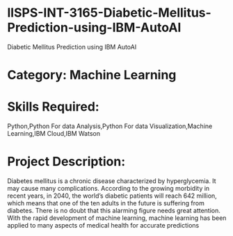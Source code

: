 # llSPS-INT-3165-Diabetic-Mellitus-Prediction-using-IBM-AutoAI
Diabetic Mellitus Prediction using IBM AutoAI

# Category: Machine Learning

# Skills Required: 
Python,Python For data Analysis,Python For data Visualization,Machine Learning,IBM Cloud,IBM Watson

# Project Description:
Diabetes mellitus is a chronic disease characterized by hyperglycemia. It may cause many complications. According to the growing morbidity in recent years, in 2040, the world’s diabetic patients will reach 642 million, which means that one of the ten adults in the future is suffering from diabetes. 
There is no doubt that this alarming figure needs great attention. With the rapid development of machine learning, machine learning has been applied to many aspects of medical health for accurate predictions


